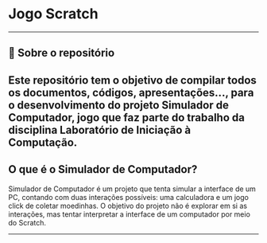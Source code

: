 # Jogo Scratch
---

## 📑 Sobre o repositório

Este repositório tem o objetivo de compilar todos os documentos, códigos, apresentações..., para o desenvolvimento do projeto Simulador de Computador, jogo que faz parte do trabalho da disciplina Laboratório de Iniciação à Computação.
---

## O que é o Simulador de Computador?

Simulador de Computador é um projeto que tenta simular a interface de um PC, contando com duas interações possíveis: uma calculadora e um jogo click de coletar moedinhas. O objetivo do projeto não é explorar em si as interações, mas tentar interpretar a interface de um computador por meio do Scratch.

---


